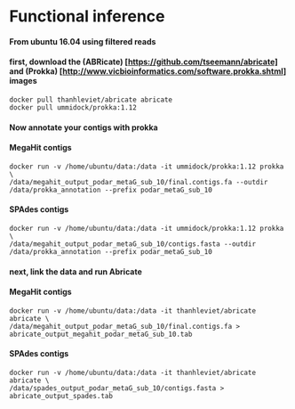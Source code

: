 Functional inference 
====================

#### From ubuntu 16.04 using filtered reads

#### first, download the (ABRicate) [https://github.com/tseemann/abricate] and (Prokka) [http://www.vicbioinformatics.com/software.prokka.shtml] images
```
docker pull thanhleviet/abricate abricate
docker pull ummidock/prokka:1.12
```
#### Now annotate your contigs with prokka
#### MegaHit contigs 
```
docker run -v /home/ubuntu/data:/data -it ummidock/prokka:1.12 prokka \
/data/megahit_output_podar_metaG_sub_10/final.contigs.fa --outdir /data/prokka_annotation --prefix podar_metaG_sub_10 
```
#### SPAdes contigs 
```
docker run -v /home/ubuntu/data:/data -it ummidock/prokka:1.12 prokka \
/data/megahit_output_podar_metaG_sub_10/contigs.fasta --outdir /data/prokka_annotation --prefix podar_metaG_sub_10 
```
#### next, link the data and run Abricate
#### MegaHit contigs 
```
docker run -v /home/ubuntu/data:/data -it thanhleviet/abricate abricate \
/data/megahit_output_podar_metaG_sub_10/final.contigs.fa > abricate_output_megahit_podar_metaG_sub_10.tab
```
#### SPAdes contigs 
```
docker run -v /home/ubuntu/data:/data -it thanhleviet/abricate abricate \
/data/spades_output_podar_metaG_sub_10/contigs.fasta > abricate_output_spades.tab
```
